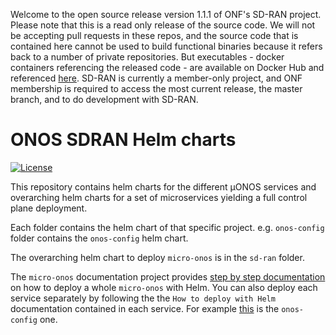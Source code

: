 Welcome to the open source release version 1.1.1 of ONF's SD-RAN project. Please note that this is a read only release of the source code. We will not be accepting pull requests in these repos, and the source code that is contained here cannot be used to build functional binaries because it refers back to a number of private repositories. But executables - docker containers referencing the released code - are available on Docker Hub and referenced [here](https://wiki.opennetworking.org/display/COM/SD-RAN+1.1+Release).  SD-RAN is currently a member-only project, and ONF membership is required to access the most current release, the master branch, and to do development with SD-RAN.

# ONOS SDRAN Helm charts

[![License](https://img.shields.io/badge/License-Apache%202.0-blue.svg)](https://github.com/gojp/goreportcard/blob/master/LICENSE)

This repository contains helm charts for the different µONOS services and
overarching helm charts for a set of microservices yielding a full control
plane deployment.

Each folder contains the helm chart of that specific project.
e.g. `onos-config` folder contains the `onos-config` helm chart.

The overarching helm chart to deploy `micro-onos` is in the `sd-ran` folder.

The `micro-onos` documentation project provides [step by step documentation](https://docs.onosproject.org/developers/deploy_with_helm/)
on how to deploy a whole `micro-onos` with Helm. You can also deploy each
service separately by following the the `How to deploy with Helm` documentation
contained in each service.
For example [this](https://docs.onosproject.org/onos-config/docs/deployment/) is the `onos-config` one.
